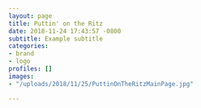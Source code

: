 ```yaml
---
layout: page
title: Puttin' on the Ritz
date: 2018-11-24 17:43:57 -0800
subtitle: Example subtitle
categories:
- brand
- logo
profiles: []
images:
- "/uploads/2018/11/25/PuttinOnTheRitzMainPage.jpg"

---
```

